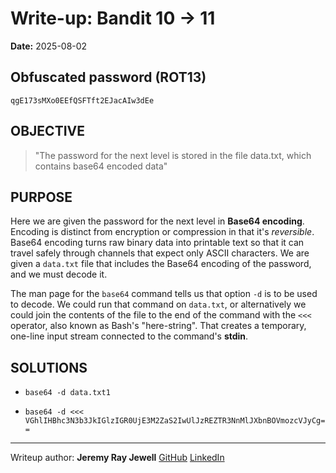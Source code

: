 # Write-up: Bandit 10 → 11  
**Date:** 2025-08-02  

## Obfuscated password (ROT13) 

`qgE173sMXo0EEfQSFTft2EJacAIw3dEe`

## OBJECTIVE

>"The password for the next level is stored in the file data.txt, which contains base64 encoded data"

## PURPOSE

Here we are given the password for the next level in **Base64 encoding**. Encoding is distinct from encryption or compression in that it's *reversible*. Base64 encoding turns raw binary data into printable text so that it can travel safely through channels that expect only ASCII characters. We are given a `data.txt` file that includes the Base64 encoding of the password, and we must decode it.

The man page for the `base64` command tells us that option `-d` is to be used to decode. We could run that command on `data.txt`, or alternatively we could join the contents of the file to the end of the command with the `<<<` operator, also known as Bash's "here-string". That creates a temporary, one-line input stream connected to the command's **stdin**.

## SOLUTIONS

- `base64 -d data.txt1`

- `base64 -d <<< VGhlIHBhc3N3b3JkIGlzIGR0UjE3M2ZaS2IwUlJzREZTR3NnMlJXbnBOVmozcVJyCg==`

___

Writeup author: **Jeremy Ray Jewell**
[GitHub](https://github.com/jeremyrayjewell)
[LinkedIn](https://www.linkedin.com/in/jeremyrayjewell)
